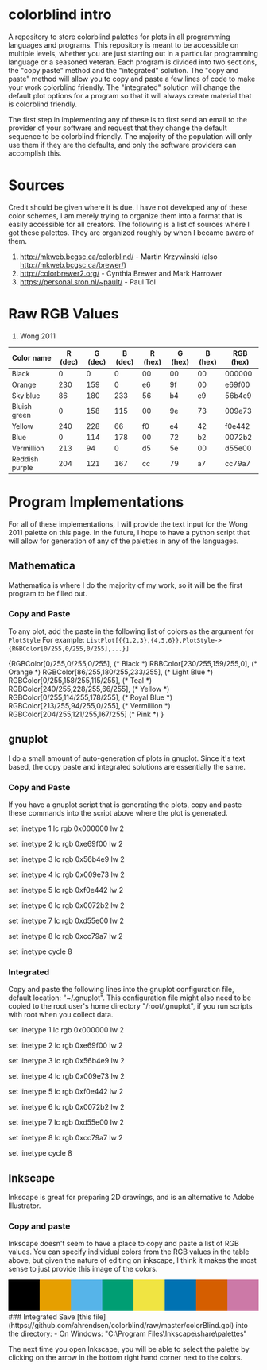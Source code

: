 # colorblind intro
A repository to store colorblind palettes for plots in all programming languages and programs. This
repository is meant to be accessible on multiple levels, whether you are just starting out 
in a particular programming language or a seasoned veteran. Each program is divided into two
sections, the "copy paste" method and the "integrated" solution.  The "copy and paste" method 
will allow you to copy and paste a few lines of code to make your work colorblind friendly. 
The "integrated" solution will change the default plot options for a program so that it will 
always create material that is colorblind friendly.

The first step in implementing any of these is to first send an email to the provider of your software and request that they change the default sequence to be colorblind friendly. The majority of the population will only use them if they are the defaults, and only the software providers can accomplish this.  

# Sources
Credit should be given where it is due. I have not developed any of these color schemes, I am merely trying to organize them into a format that is easily accessible for all creators. The following is a list of sources where I got these palettes. They are organized roughly by when I became aware of them.

1. http://mkweb.bcgsc.ca/colorblind/ - Martin Krzywinski (also http://mkweb.bcgsc.ca/brewer/)
2. http://colorbrewer2.org/ - Cynthia Brewer and Mark Harrower
3. https://personal.sron.nl/~pault/ - Paul Tol

# Raw RGB Values
1. Wong 2011

| Color name | R (dec) | G (dec) | B (dec) | R (hex) | G (hex) | B (hex) | RGB (hex) |
|   ---      |  ---    |   ---   |   ---   | --- |      --- |    ---      | --- |
| Black      | 0       |  0      |   0     | 00  | 00 | 00 | 000000 | 
| Orange | 230 | 159 | 0 |                    e6 | 9f | 00 | e69f00 | 
| Sky blue | 86 | 180 | 233 |                 56 | b4 | e9 | 56b4e9 | 
| Bluish green | 0 | 158 | 115 |              00 | 9e | 73 | 009e73 |
| Yellow | 240 | 228 | 66 |                   f0 | e4 | 42 | f0e442 |
| Blue | 0 | 114 | 178 |                      00 | 72 | b2 | 0072b2 | 
| Vermillion | 213 | 94 | 0 |                 d5 | 5e | 00 | d55e00 |
| Reddish purple | 204 | 121 | 167 |          cc | 79 | a7 | cc79a7 |

# Program Implementations
For all of these implementations, I will provide the text input for the Wong 2011 palette on
this page.
In the future, I hope to have a python script that will allow for generation of any of 
the palettes in any of the languages.
## Mathematica
Mathematica is where I do the majority of my work, so it will be the first program to be filled out.
### Copy and Paste

To any plot, add the paste in the following list of colors as the argument for `PlotStyle`
For example: `ListPlot[{{1,2,3},{4,5,6}},PlotStyle->{RGBColor[0/255,0/255,0/255],...}]`


  {RGBColor[0/255,0/255,0/255], (\* Black \*)
  RBBColor[230/255,159/255,0], (\* Orange \*)
  RGBColor[86/255,180/255,233/255], (\* Light Blue \*)
  RGBColor[0/255,158/255,115/255], (\* Teal \*)
  RGBColor[240/255,228/255,66/255], (\* Yellow \*)
  RGBColor[0/255,114/255,178/255], (\* Royal Blue \*)
  RGBColor[213/255,94/255,0/255], (\* Vermillion \*)
  RGBColor[204/255,121/255,167/255] (\* Pink \*)
  }
  
## gnuplot
I do a small amount of auto-generation of plots in gnuplot. Since it's text based, the copy paste and integrated solutions are essentially the same.
### Copy and Paste
If you have a gnuplot script that is generating the plots, copy and paste these commands into the script above where the plot is generated.


  set linetype 1 lc rgb 0x000000 lw 2
  
  set linetype 2 lc rgb 0xe69f00 lw 2
  
  set linetype 3 lc rgb 0x56b4e9 lw 2
  
  set linetype 4 lc rgb 0x009e73 lw 2
  
  set linetype 5 lc rgb 0xf0e442 lw 2
  
  set linetype 6 lc rgb 0x0072b2 lw 2
  
  set linetype 7 lc rgb 0xd55e00 lw 2
  
  set linetype 8 lc rgb 0xcc79a7 lw 2
  
  set	linetype cycle 8

### Integrated
Copy and paste the following lines into the gnuplot configuration file, default location: "~/.gnuplot". This configuration file might also need to be copied to the root user's home directory "/root/.gnuplot", if you run scripts with root when you collect data.

  set linetype 1 lc rgb 0x000000 lw 2
  
  set linetype 2 lc rgb 0xe69f00 lw 2
  
  set linetype 3 lc rgb 0x56b4e9 lw 2
  
  set linetype 4 lc rgb 0x009e73 lw 2
    
  set linetype 5 lc rgb 0xf0e442 lw 2
  
  set linetype 6 lc rgb 0x0072b2 lw 2
  
  set linetype 7 lc rgb 0xd55e00 lw 2
  
  set linetype 8 lc rgb 0xcc79a7 lw 2
  
  set	linetype cycle 8
  
## Inkscape
Inkscape is great for preparing 2D drawings, and is an alternative to Adobe Illustrator. 
### Copy and paste
Inkscape doesn't seem to have a place to copy and paste a list of RGB values. You can specify individual colors from the RGB values in the table above, but given the nature of editing on inkscape, I think it makes the most sense to just provide this image of the colors. 

<img alt="ColorPalette" src="https://raw.githubusercontent.com/ahrendsen/colorblind/master/wong2011.png">
### Integrated
Save [this file](https://github.com/ahrendsen/colorblind/raw/master/colorBlind.gpl) into the directory: 
 - On Windows: "C:\Program Files\Inkscape\share\palettes"
 
The next time you open Inkscape, you will be able to select the palette by clicking on the arrow in the bottom right hand corner next to the colors.




